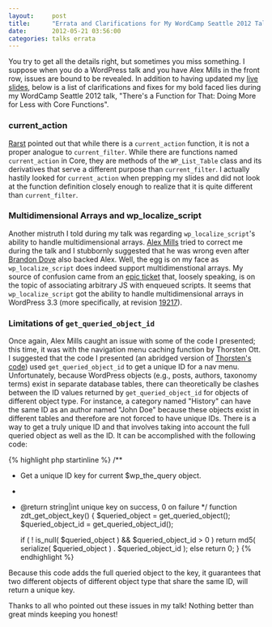```yaml
---
layout:     post
title:      "Errata and Clarifications for My WordCamp Seattle 2012 Talk"
date:       2012-05-21 03:56:00
categories: talks errata
---
```


You try to get all the details right, but sometimes you miss something. I suppose when you do a WordPress talk and you have Alex Mills in the front row, issues are bound to be revealed. In addition to having updated my [live slides](http://tollmanz.com/wcsea "WC SEA 2012 Slides"), below is a list of clarifications and fixes for my bold faced lies during my WordCamp Seattle 2012 talk, "There's a Function for That: Doing More for Less with Core Functions".

### current_action

[Rarst](http://www.rarst.net/ "Cynical Thoughts on Software and Web") pointed out that while there is a `current_action` function, it is not a proper analogue to `current_filter`. While there are functions named `current_action` in Core, they are methods of the `WP_List_Table` class and its derivatives that serve a different purpose than `current_filter`. I actually hastily looked for `current_action` when prepping my slides and did not look at the function definition closely enough to realize that it is quite different than `current_filter`.

### Multidimensional Arrays and wp_localize_script

Another mistruth I told during my talk was regarding `wp_localize_script`'s ability to handle multidimensional arrays. [Alex Mills](http://www.viper007bond.com/ "Random stuff written by Alex Mills") tried to correct me during the talk and I stubbornly suggested that he was wrong even after [Brandon Dove](http://brandondove.com/ "Brandon Dove") also backed Alex. Well, the egg is on my face as `wp_localize_script` does indeed support multidimenstional arrays. My source of confusion came from an [epic ticket](http://core.trac.wordpress.org/ticket/11520 "print_scripts_l10n() should use json_encode()") that, loosely speaking, is on the topic of associating arbitrary JS with enqueued scripts. It seems that `wp_localize_script` got the ability to handle multidimensional arrays in WordPress 3.3 (more specifically, at revision [19217](http://core.trac.wordpress.org/changeset/19217 "WordPress Core Changeset 19217")).

### Limitations of `get_queried_object_id`

Once again, Alex Mills caught an issue with some of the code I presented; this time, it was with the navigation menu caching function by Thorsten Ott. I suggested that the code I presented (an abridged version of [Thorsten's code](http://hitchhackerguide.com/2011/10/07/caching-wordpress-navigation-menus-wp_nav_menu-wrapper/ "Caching WordPress navigation menus – wp_nav_menu() wrapper")) used `get_queried_object_id` to get a unique ID for a nav menu. Unfortunately, because WordPress objects (e.g., posts, authors, taxonomy terms) exist in separate database tables, there can theoretically be clashes between the ID values returned by `get_queried_object_id` for objects of different object type. For instance, a category named "History" can have the same ID as an author named "John Doe" because these objects exist in different tables and therefore are not forced to have unique IDs. There is a way to get a truly unique ID and that involves taking into account the full queried object as well as the ID. It can be accomplished with the following code:

{% highlight php startinline %}
/**
 * Get a unique ID key for current $wp_the_query object. 
 *
 * @return string|int unique key on success, 0 on failure
 */
function zdt_get_object_key() {
	$queried_object = get_queried_object();
	$queried_object_id = get_queried_object_id();
 
	if ( ! is_null( $queried_object ) && $queried_object_id > 0 )
		return md5( serialize( $queried_object ) . $queried_object_id );
	else
		return 0;
}
{% endhighlight %}

Because this code adds the full queried object to the key, it guarantees that two different objects of different object type that share the same ID, will return a unique key. 

Thanks to all who pointed out these issues in my talk! Nothing better than great minds keeping you honest!
